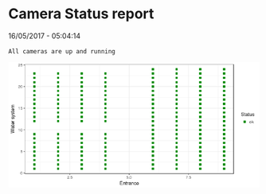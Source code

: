 Camera Status report
================
16/05/2017 - 05:04:14

    All cameras are up and running

![](camreport_files/figure-markdown_github/unnamed-chunk-2-1.png)
